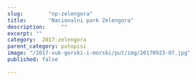 ```yaml
---
slug:        "np-zelengora"
title:       "Nacionalni park Zelengora"
description:     ""
excerpt: ""
category:  2017-zelengora
parent_category: putopisi
image: "/2017-vuk-gorski-i-morski/put/img/20170923-07.jpg"
published: false

---
```

